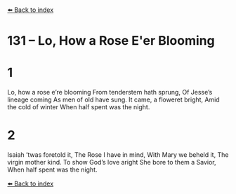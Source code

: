[⬅️ Back to index](../README.md)

# 131 – Lo, How a Rose E'er Blooming


# 1
Lo, how a rose e’re blooming
From tenderstem hath sprung,
Of Jesse’s lineage coming
As men of old have sung.
It came, a floweret bright,
Amid the cold of winter
When half spent was the night.

# 2
Isaiah ’twas foretold it,
The Rose I have in mind,
With Mary we beheld it,
The virgin mother kind.
To show God’s love aright
She bore to them a Savior,
When half spent was the night.

[⬅️ Back to index](../README.md)
